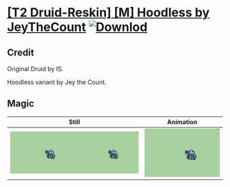 # [\[T2 Druid-Reskin\] \[M\] Hoodless by JeyTheCount](./) [![Downlod](https://img.shields.io/badge/Download--red?style=social&logo=github)](https://minhaskamal.github.io/DownGit/#/home?url=https://github.com/Klokinator/FE-Repo/tree/main/Battle%20Animations%2FMagi%20-%20Dark-Type%2F%5BT2%20Druid-Reskin%5D%20%5BM%5D%20Hoodless%20by%20JeyTheCount%2F6.%20Magic)

## Credit

Original Druid by IS.

Hoodless variant by Jey the Count.

## Magic

| Still | Animation |
| :---: | :-------: |
| ![Magic still](./Magic_000.png) | ![Magic animation](./Magic.gif) |

